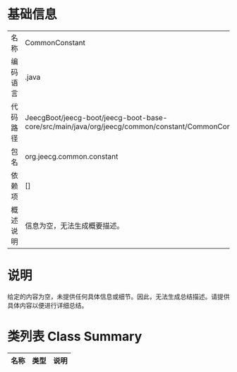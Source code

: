 # 基础信息

|      |      |
|------|------|
| 名称 | CommonConstant |
| 编码语言 | .java |
| 代码路径 | JeecgBoot/jeecg-boot/jeecg-boot-base-core/src/main/java/org/jeecg/common/constant/CommonConstant.java |
| 包名 | org.jeecg.common.constant |
| 依赖项 | [] |
| 概述说明 | 信息为空，无法生成概要描述。 |

# 说明

给定的内容为空，未提供任何具体信息或细节。因此，无法生成总结描述。请提供具体内容以便进行详细总结。

# 类列表 Class Summary

| 名称   | 类型  | 说明 |
|-------|------|-------------|




